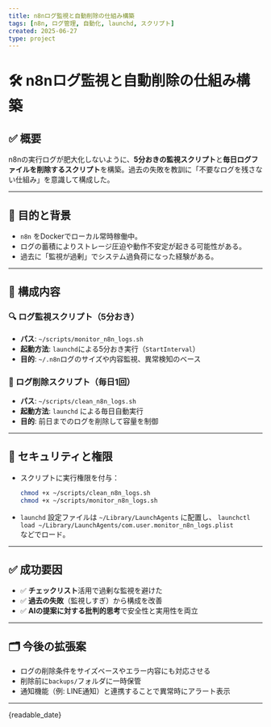 ```yaml
---
title: n8nログ監視と自動削除の仕組み構築
tags: [n8n, ログ管理, 自動化, launchd, スクリプト]
created: 2025-06-27
type: project
---
```


# 🛠 n8nログ監視と自動削除の仕組み構築

## ✅ 概要
n8nの実行ログが肥大化しないように、**5分おきの監視スクリプト**と**毎日ログファイルを削除するスクリプト**を構築。過去の失敗を教訓に「不要なログを残さない仕組み」を意識して構成した。

---

## 🧩 目的と背景

- `n8n` をDockerでローカル常時稼働中。
- ログの蓄積によりストレージ圧迫や動作不安定が起きる可能性がある。
- 過去に「監視が過剰」でシステム過負荷になった経験がある。

---

## 🔁 構成内容

### 🔍 ログ監視スクリプト（5分おき）
- **パス**: `~/scripts/monitor_n8n_logs.sh`
- **起動方法**: `launchd`による5分おき実行（`StartInterval`）
- **目的**: `~/.n8n`ログのサイズや内容監視、異常検知のベース

### 🧹 ログ削除スクリプト（毎日1回）
- **パス**: `~/scripts/clean_n8n_logs.sh`
- **起動方法**: `launchd` による毎日自動実行
- **目的**: 前日までのログを削除して容量を制御

---

## 🔐 セキュリティと権限

- スクリプトに実行権限を付与：
  ```bash
  chmod +x ~/scripts/clean_n8n_logs.sh
  chmod +x ~/scripts/monitor_n8n_logs.sh
  ```

- `launchd` 設定ファイルは `~/Library/LaunchAgents` に配置し、
  `launchctl load ~/Library/LaunchAgents/com.user.monitor_n8n_logs.plist`  
  などでロード。

---

## ✅ 成功要因

- ✅ **チェックリスト**活用で過剰な監視を避けた  
- ✅ **過去の失敗**（監視しすぎ）から構成を改善  
- ✅ **AIの提案に対する批判的思考**で安全性と実用性を両立

---

## 🗂 今後の拡張案

- ログの削除条件をサイズベースやエラー内容にも対応させる
- 削除前に`backups/`フォルダに一時保管
- 通知機能（例: LINE通知）と連携することで異常時にアラート表示

---

{readable_date}

